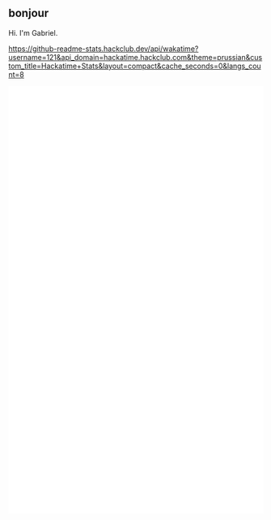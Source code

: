 ## bonjour
Hi. I'm Gabriel.

https://github-readme-stats.hackclub.dev/api/wakatime?username=121&api_domain=hackatime.hackclub.com&theme=prussian&custom_title=Hackatime+Stats&layout=compact&cache_seconds=0&langs_count=8

![](/github-metrics.svg)
<!---
**gbtsui/gbtsui** is a ✨ _special_ ✨ repository because its `README.md` (this file) appears on your GitHub profile.

Here are some ideas to get you started:

- 🔭 I’m currently working on ...
- 🌱 I’m currently learning ...
- 👯 I’m looking to collaborate on ...
- 🤔 I’m looking for help with ...
- 💬 Ask me about ...
- 📫 How to reach me: ...
- 😄 Pronouns: ...
- ⚡ Fun fact: ...
-->
